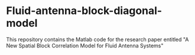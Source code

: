 # Fluid-antenna-block-diagonal-model
This repository contains the Matlab code for the research paper entitled "A New Spatial Block Correlation Model for Fluid Antenna Systems"
